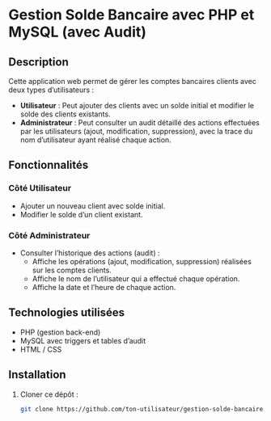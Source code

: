 # Gestion Solde Bancaire avec PHP et MySQL (avec Audit)

## Description
Cette application web permet de gérer les comptes bancaires clients avec deux types d’utilisateurs :  
- **Utilisateur** : Peut ajouter des clients avec un solde initial et modifier le solde des clients existants.  
- **Administrateur** : Peut consulter un audit détaillé des actions effectuées par les utilisateurs (ajout, modification, suppression), avec la trace du nom d’utilisateur ayant réalisé chaque action.

## Fonctionnalités

### Côté Utilisateur
- Ajouter un nouveau client avec solde initial.  
- Modifier le solde d’un client existant.

### Côté Administrateur
- Consulter l’historique des actions (audit) :  
  - Affiche les opérations (ajout, modification, suppression) réalisées sur les comptes clients.  
  - Affiche le nom de l’utilisateur qui a effectué chaque opération.  
  - Affiche la date et l’heure de chaque action.

## Technologies utilisées
- PHP (gestion back-end)  
- MySQL avec triggers et tables d’audit  
- HTML / CSS 

## Installation

1. Cloner ce dépôt :  
   ```bash
   git clone https://github.com/ton-utilisateur/gestion-solde-bancaire.git
